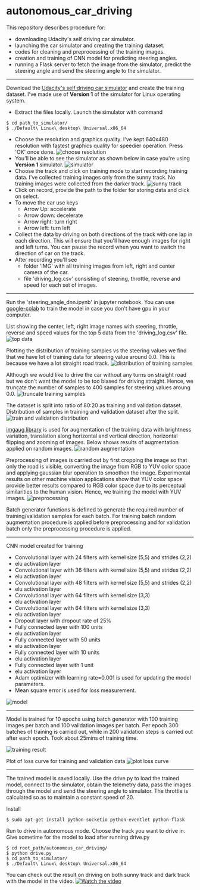 # autonomous_car_driving 
This repository describes procedure for:
- downloading Udacity's self driving car simulator.
- launching the car simulator and creating the training dataset.
- codes for cleaning and preprocessing of the training images.
- creation and training of CNN model for predicting steering angles.
- running a Flask server to fetch the image from the simulator, predict the steering angle and send the steering angle to the simulator.

--------------------------------------
Download the [Udacity's self driving car simulator](https://github.com/udacity/self-driving-car-sim) and create the training dataset. I've made use of **Version 1** of the simulator for Linux operating system.
- Extract the files locally. Launch the simulator with command
```
$ cd path_to_simulator/
$ ./Default\ Linux\ desktop\ Universal.x86_64
```
- Choose the resolution and graphics quality. I've kept 640x480 resolution with fastest graphics quality for speedier operation. Press 'OK' once done.
![choose resolution](images/choose_resolution.png)
- You'll be able to see the simulator as shown below in case you're using **Version 1** simulator.
![simulator](images/simulator.png)
- Choose the track and click on training mode to start recording training data. I've collected training images only from the sunny track. No training images were collected from the darker track.
![sunny track](sunny_track_training.png)
- Click on record, provide the path to the folder for storing data and click on select. 
- To move the car use keys
  - Arrow Up: accelerate 
  - Arrow down: decelerate
  - Arrow right: turn right
  - Arrow left: turn left
- Collect the data by driving on both directions of the track with one lap in each direction. This will ensure that you'll have enough images for right and left turns. You can pause the record when you want to switch the direction of car on the track.
- After recording you'll see 
  - folder 'IMG' with all training images from left, right and center camera of the car.
  - file 'driving_log.csv' consisting of steering, throttle, reverse and speed for each set of images.

--------------------------------------
Run the 'steering_angle_dnn.ipynb' in jupyter notebook. You can use [google-colab](https://colab.research.google.com) to train the model in case you don't have gpu in your computer.

List showing the center, left, right image names with steering, throttle, reverse and speed values for the top 5 data from the 'driving_log.csv' file.
![top data](images/data_head_png)

Plotting the distribution of training samples vs the steering values we find that we have lot of training data for steering value around 0.0. This is because we have a lot straight road track.
![distribution of training samples](images/histogram_images_vs_steering_anlges.png)

Although we would like to drive the car without any turns on straight road but we don't want the model to be too biased for driving straight. Hence, we truncate the number of samples to 400 samples for steering values aroung 0.0.
![truncate training samples](images/truncated_histogram.png)

The dataset is split into ratio of 80:20 as training and validation dataset. Distribution of samples in training and validation dataset after the split.
![train and validation distribution](images/Distribution_training_validation.png)

[imgaug library](https://imgaug.readthedocs.io/en/latest/) is used for augmentation of the training data with brightness variation, translation along horizontal and vertical direction, horizontal flipping and zooming of images. Below shows results of augmentation applied on random images.
![random augmentation](images/Random_augmentation.png)

Preprocessing of images is carried out by first cropping the image so that only the road is visible, converting the image from RGB to YUV color space and applying gaussian blur operation to smoothen the image. Experimental results on other machine vision applications show that YUV color space provide better results compared to RGB color space due to its perceptual similarities to
the human vision. Hence, we training the model with YUV images.
![preprocessing](images/preprocess_image.png)

Batch generator functions is defined to generate the required number of training/validation samples for each batch. For training batch random augmentation procedure is applied before preprocessing and for validation batch only the preprocessing procedure is applied. 

--------------------------------------
CNN model created for training
- Convolutional layer with 24 filters with kernel size (5,5) and strides (2,2)
- elu activation layer
- Convolutional layer with 36 filters with kernel size (5,5) and strides (2,2)
- elu activation layer
- Convolutional layer with 48 filters with kernel size (5,5) and strides (2,2)
- elu activation layer
- Convolutional layer with 64 filters with kernel size (3,3)
- elu activation layer
- Convolutional layer with 64 filters with kernel size (3,3)
- elu activation layer
- Dropout layer with dropout rate of 25%
- Fully connected layer with 100 units
- elu activation layer
- Fully connected layer with 50 units
- elu activation layer
- Fully connected layer with 10 units
- elu activation layer
- Fully connected layer with 1 unit
- elu activation layer
- Adam optimizer with learning rate=0.001 is used for updating the model parameters.
- Mean square error is used for loss measurement.

![model](images/model.png)

--------------------------------------
Model is trained for 10 epochs using batch generator with 100 training images per batch and 100 validation images per batch. Per epoch 300 batches of training is carried out, while in 200 validation steps is carried out after each epoch. Took about 25mins of training time.

![training result](images/training_fit_gen.png)

Plot of loss curve for training and validation data
![plot loss curve](images/plot_loss_curve.png)

--------------------------------------
The trained model is saved locally. Use the drive.py to load the trained model, connect to the simulator, obtain the telemetry data, pass the images through the model and send the steering angle to simulator. The throttle is calculated so as to maintain a constant speed of 20.

Install
```
$ sudo apt-get install python-socketio python-eventlet python-flask
```

Run to drive in autonomous mode. Choose the track you want to drive in. Give sometime for the model to load after running drive.py
```
$ cd root_path/autonomous_car_driving/
$ python drive.py
$ cd path_to_simulator/
$ ./Default\ Linux\ desktop\ Universal.x86_64
```

You can check out the result on driving on both sunny track and dark track with the model in the video.
[![Watch the video](images/autonomous_driving.png)](https://youtu.be/ozstXJIiAoA)
